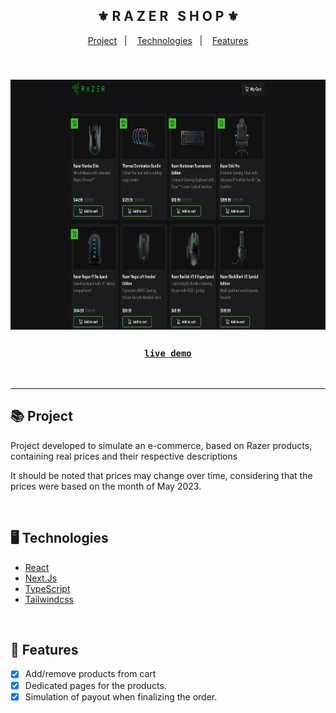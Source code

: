 <div align="center">
    <h2>⚜️ R A Z E R &nbsp; S H O P ⚜️</h2>
</div>

<p align="center">
    <a href="#-project">Project</a>&nbsp;&nbsp;&nbsp;|&nbsp;&nbsp;&nbsp;
    <a href="#-technologies">Technologies</a>&nbsp;&nbsp;&nbsp;|&nbsp;&nbsp;&nbsp;
    <a href="#-features">Features</a>
</p>

<br/>

<h3 align="center">
    <img src="./.github/readme-gif.gif" alt="project gif" height="400px" />
    <br />
    <h3 align="center">
        <strong>
            <code>&nbsp;<a href="/">live demo</a>&nbsp;</code>
        </strong>
    </h3>
</h3>

<br/><hr/>

## 📚 Project

<p>Project developed to simulate an e-commerce, based on Razer products, containing real prices and their respective descriptions</p>
<p>It should be noted that prices may change over time, considering that the prices were based on the month of May 2023.</p>

<br/>

## 🖥 Technologies

- [React](https://react.dev/)
- [Next.Js](https://nextjs.org/)
- [TypeScript](https://www.typescriptlang.org/)
- [Tailwindcss](https://tailwindcss.com/)

<br/>

## 🧾 Features

- [x] Add/remove products from cart
- [x] Dedicated pages for the products.
- [x] Simulation of payout when finalizing the order.
